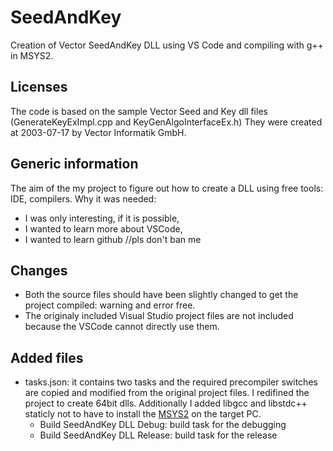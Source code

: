 # SeedAndKey
Creation of Vector SeedAndKey DLL using VS Code and compiling with g++ in MSYS2.

## Licenses
The code is based on the sample Vector Seed and Key dll files (GenerateKeyExImpl.cpp and KeyGenAlgoInterfaceEx.h) They were created at 2003-07-17 by Vector Informatik GmbH.

## Generic information
The aim of the my project to figure out how to create a DLL using free tools: IDE, compilers. Why it was needed:
- I was only interesting, if it is possible,
- I wanted to learn more about VSCode,
- I wanted to learn github //pls don't ban me

## Changes
- Both the source files should have been slightly changed to get the project compiled: warning and error free. 
- The originaly included Visual Studio project files are not included because the VSCode cannot directly use them.

## Added files
- tasks.json: it contains two tasks and the required precompiler switches are copied and modified from the original project files. I redifined the project to create 64bit dlls. Additionally I added libgcc and libstdc++ staticly not to have to install the [MSYS2](https://www.msys2.org/) on the target PC.
  - Build SeedAndKey DLL Debug: build task for the debugging
  - Build SeedAndKey DLL Release: build task for the release
